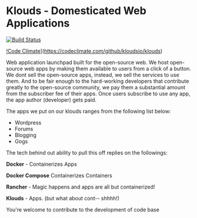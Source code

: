 # Klouds - Domesticated Web Applications


[![Build Status](https://drone.io/github.com/kloudsio/klouds/status.png)](https://drone.io/github.com/kloudsio/klouds/latest)   

[!Code Climate](https://codeclimate.com/github/kloudsio/klouds/badges/gpa.svg)](https://codeclimate.com/github/kloudsio/klouds)    

Web application launchpad built for the open-source web.
We host open-source web apps by making them available to users from a click of a button. We dont sell the open-source apps, instead, we sell the services to use them. And to be fair enough to the hard-working developers that contribute greatly to the open-source community, we pay them a substantial amount from the subscriber fee of their apps. Once users subscribe to use any app, the app author (developer) gets paid.

The apps we put on our klouds ranges from the following list below:
 - Wordpress
 - Forums
 - Blogging
 - Gogs


The tech behind out ability to pull this off replies on the followings:

  **Docker** - Containerizes Apps
  
  **Docker Compose** Containerizes Containers
  
  **Rancher** - Magic happens and apps are all but containerized!
  
  **Klouds** - Apps. (but what about cont-- shhhh!)

You're welcome to contribute to the development of code base

